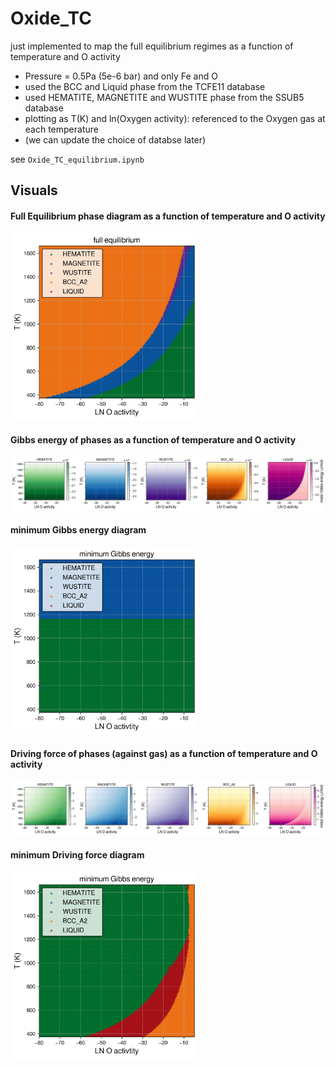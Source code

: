 # Oxide_TC

just implemented to map the full equilibrium regimes as a function of temperature and O activity

- Pressure = 0.5Pa (5e-6 bar) and only Fe and O
- used the BCC and Liquid phase from the TCFE11 database
- used HEMATITE, MAGNETITE and WUSTITE phase from the SSUB5 database
- plotting as T(K) and ln(Oxygen activity): referenced to the Oxygen gas at each temperature
- (we can update the choice of databse later)

see `Oxide_TC_equilibrium.ipynb`

## Visuals

#### Full Equilibrium phase diagram as a function of temperature and O activity

  <img src="Oxide_TC_FullEquil.png" width="300"/>
  
#### Gibbs energy of phases as a function of temperature and O activity

![Oxide_TC_Gm_phases](Oxide_TC_Gm_phases.png)

#### minimum Gibbs energy diagram

<img src="Oxide_TC_Gmin.png" width="300"/>

#### Driving force of phases (against gas) as a function of temperature and O activity

![Oxide_TC_dgm_phases](Oxide_TC_dgm_phases.png)

#### minimum Driving force diagram

<img src="Oxide_TC_DGMmin.png" width="300"/>
